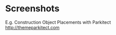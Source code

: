 Screenshots
===========

E.g. Construction Object Placements with Parkitect
http://themeparkitect.com
